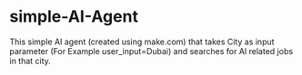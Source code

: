 # simple-AI-Agent
This simple AI agent (created using make.com) that takes City as input parameter (For Example user_input=Dubai) and searches for AI related jobs in that city.
